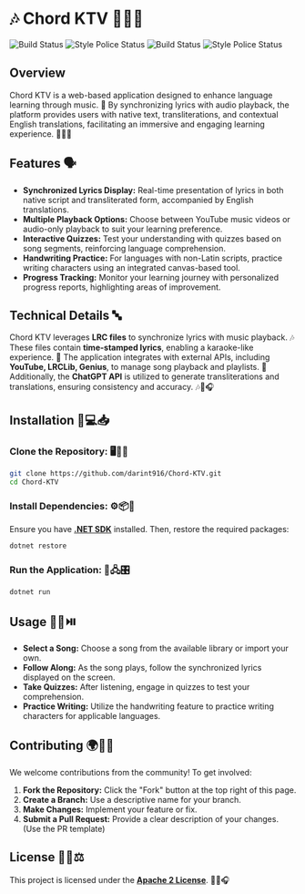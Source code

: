 # 🎶 Chord KTV 🎼🎤🎵
![Build Status](https://github.com/darint916/Chord-KTV/actions/workflows/dotnet-build-run-check.yml/badge.svg) ![Style Police Status](https://github.com/darint916/Chord-KTV/actions/workflows/enforce-code-style.yml/badge.svg)
![Build Status](https://github.com/darint916/Chord-KTV/actions/workflows/react-build-check.yml/badge.svg) ![Style Police Status](https://github.com/darint916/Chord-KTV/actions/workflows/frontend-code-style.yml/badge.svg)

## Overview 
Chord KTV is a web-based application designed to enhance language learning through music. 🎵 By synchronizing lyrics with audio playback, the platform provides users with native text, transliterations, and contextual English translations, facilitating an immersive and engaging learning experience. 🎼🎤🎶

## Features 🗣️
- **Synchronized Lyrics Display:** Real-time presentation of lyrics in both native script and transliterated form, accompanied by English translations.
- **Multiple Playback Options:** Choose between YouTube music videos or audio-only playback to suit your learning preference.
- **Interactive Quizzes:** Test your understanding with quizzes based on song segments, reinforcing language comprehension.
- **Handwriting Practice:** For languages with non-Latin scripts, practice writing characters using an integrated canvas-based tool.
- **Progress Tracking:** Monitor your learning journey with personalized progress reports, highlighting areas of improvement.

## Technical Details 🔤 
Chord KTV leverages **LRC files** to synchronize lyrics with music playback. 🎶 These files contain **time-stamped lyrics**, enabling a karaoke-like experience. 🎤 The application integrates with external APIs, including **YouTube, LRCLib, Genius**, to manage song playback and playlists. 🎵 Additionally, the **ChatGPT API** is utilized to generate transliterations and translations, ensuring consistency and accuracy. 🎶🎼🎧

## Installation 🎵💻📥
### Clone the Repository: 🖥️📂🔽
```bash
git clone https://github.com/darint916/Chord-KTV.git
cd Chord-KTV
```

### Install Dependencies: ⚙️📦🔧
Ensure you have [**.NET SDK**](https://dotnet.microsoft.com/download) installed. Then, restore the required packages:
```bash
dotnet restore
```

### Run the Application: 🚀🖧🎛️
```bash
dotnet run
```

## Usage 🎷🎹⏯️
- **Select a Song:** Choose a song from the available library or import your own.
- **Follow Along:** As the song plays, follow the synchronized lyrics displayed on the screen.
- **Take Quizzes:** After listening, engage in quizzes to test your comprehension.
- **Practice Writing:** Utilize the handwriting feature to practice writing characters for applicable languages.

## Contributing 🌍🤝🎼
We welcome contributions from the community! To get involved:

1. **Fork the Repository:** Click the "Fork" button at the top right of this page.
2. **Create a Branch:** Use a descriptive name for your branch.
3. **Make Changes:** Implement your feature or fix.
4. **Submit a Pull Request:** Provide a clear description of your changes. (Use the PR template)

## License 📜📝⚖️
This project is licensed under the [**Apache 2 License**](LICENSE). 🎼🎵🎧
